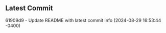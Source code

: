 
## Latest Commit
61909d9 - Update README with latest commit info (2024-08-29 16:53:44 -0400) <Yunxi-Zhou>
